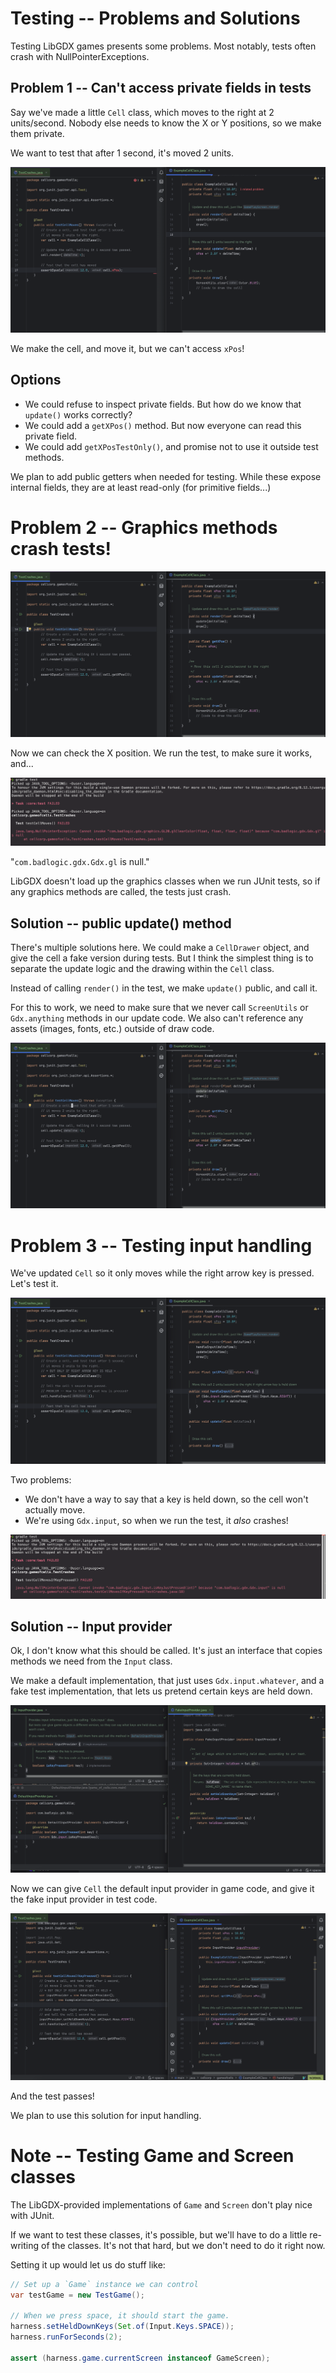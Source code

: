 # Testing -- Problems and Solutions

Testing LibGDX games presents some problems. Most notably, tests often crash with NullPointerExceptions.

## Problem 1 -- Can't access private fields in tests

Say we've made a little `Cell` class, which moves to the right at 2 units/second.
Nobody else needs to know the X or Y positions, so we make them private.

We want to test that after 1 second, it's moved 2 units.

![Problem 1](assets/problem_1_private.png)

We make the cell, and move it, but we can't access `xPos`!

## Options

- We could refuse to inspect private fields.
    But how do we know that `update()` works correctly?
- We could add a `getXPos()` method.
    But now everyone can read this private field.
- We could add `getXPosTestOnly()`, and promise not to use it outside test methods.

We plan to add public getters when needed for testing.
While these expose internal fields, they are at least read-only (for primitive fields...)

# Problem 2 -- Graphics methods crash tests!

![Problem 2](assets/problem_2_bad.png)

Now we can check the X position.
We run the test, to make sure it works, and...

![Problem 2](assets/problem_2_error.png)

"`com.badlogic.gdx.Gdx.gl` is null."

LibGDX doesn't load up the graphics classes when
we run JUnit tests, so if any graphics methods are called,
the tests just crash.

## Solution -- public update() method

There's multiple solutions here.
We could make a `CellDrawer` object, and give the cell
a fake version during tests.
But I think the simplest thing is to separate the
update logic and the drawing within the `Cell` class.

Instead of calling `render()` in the test,
we make `update()` public, and call it.

For this to work, we need to make sure that we never
call `ScreenUtils` or `Gdx.anything` methods in our update code.
We also can't reference any assets (images, fonts, etc.) outside of draw code.

![Problem 2 solution](assets/problem_2_good.png)

# Problem 3 -- Testing input handling

We've updated `Cell` so it only moves while the
right arrow key is pressed. Let's test it.

![Problem 3](assets/problem_3_bad.png)

Two problems:
- We don't have a way to say that a key is held down,
    so the cell won't actually move.
- We're using `Gdx.input`, so when we run the test, it _also_ crashes!

![Problem 3](assets/problem_3_error.png)

## Solution -- Input provider

Ok, I don't know what this should be called.
It's just an interface that copies methods we need from the `Input` class.

We make a default implementation, that just uses `Gdx.input.whatever`,
and a fake test implementation, that lets us pretend certain keys are held down.

![Problem 3 solution](assets/problem_3_interface.png)

Now we can give `Cell` the default input provider in game code,
and give it the fake input provider in test code.

![Problem 3 solution](assets/problem_3_good.png)

And the test passes!

We plan to use this solution for input handling.

# Note -- Testing Game and Screen classes

The LibGDX-provided implementations of `Game` and `Screen` don't play nice
with JUnit.

If we want to test these classes, it's possible, but we'll have to do a little
re-writing of the classes. It's not that hard, but we don't need to do it right now.

Setting it up would let us do stuff like:
```java
// Set up a `Game` instance we can control
var testGame = new TestGame();

// When we press space, it should start the game.
harness.setHeldDownKeys(Set.of(Input.Keys.SPACE));
harness.runForSeconds(2);

assert (harness.game.currentScreen instanceof GameScreen);
```
